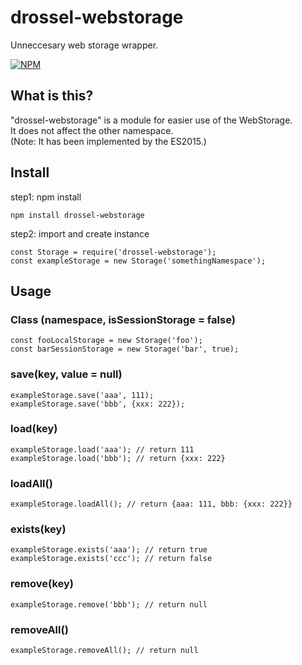 # drossel-webstorage
Unneccesary web storage wrapper.

[![NPM](https://nodei.co/npm/drossel-webstorage.png)](https://nodei.co/npm/drossel-webstorage/)

## What is this?
"drossel-webstorage" is a module for easier use of the WebStorage.  
It does not affect the other namespace.  
(Note: It has been implemented by the ES2015.)

## Install
step1: npm install
```
npm install drossel-webstorage
```

step2: import and create instance
```
const Storage = require('drossel-webstorage');
const exampleStorage = new Storage('somethingNamespace');
```

## Usage

### Class (namespace, isSessionStorage = false)
```
const fooLocalStorage = new Storage('foo');
const barSessionStorage = new Storage('bar', true);
```

### save(key, value = null)
```
exampleStorage.save('aaa', 111);
exampleStorage.save('bbb', {xxx: 222});
```

### load(key)
```
exampleStorage.load('aaa'); // return 111
exampleStorage.load('bbb'); // return {xxx: 222}
```

### loadAll()
```
exampleStorage.loadAll(); // return {aaa: 111, bbb: {xxx: 222}}
```

### exists(key)
```
exampleStorage.exists('aaa'); // return true
exampleStorage.exists('ccc'); // return false
```

### remove(key)
```
exampleStorage.remove('bbb'); // return null
```

### removeAll()
```
exampleStorage.removeAll(); // return null
```
